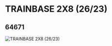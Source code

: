 # TRAINBASE 2X8 (26/23)
## 64671
![TRAINBASE 2X8 (26/23)](https://lc-www-live-s.legocdn.com/media/bricks/5/2/4536480.jpg)